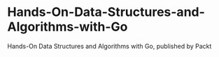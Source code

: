 # Hands-On-Data-Structures-and-Algorithms-with-Go
Hands-On Data Structures and Algorithms with Go, published by Packt
